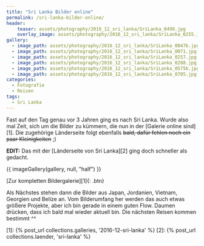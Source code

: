 ```yaml
---
title: "Sri Lanka Bilder online"
permalink: /sri-lanka-bilder-online/
header:
    teaser: assets/photography/2016_12_sri_lanka/SriLanka_0498.jpg
    overlay_image: assets/photography/2016_12_sri_lanka/SriLanka_0255.jpg
gallery:
  - image_path: assets/photography/2016_12_sri_lanka/SriLanka_0047b.jpg
  - image_path: assets/photography/2016_12_sri_lanka/SriLanka_0071.jpg
  - image_path: assets/photography/2016_12_sri_lanka/SriLanka_0257.jpg
  - image_path: assets/photography/2016_12_sri_lanka/SriLanka_0288.jpg
  - image_path: assets/photography/2016_12_sri_lanka/SriLanka_0575b.jpg
  - image_path: assets/photography/2016_12_sri_lanka/SriLanka_0705.jpg
categories:
  - Fotografie
  - Reisen
tags:
  - Sri Lanka
---
```


Fast auf den Tag genau vor 3 Jahren ging es nach Sri Lanka.
Wurde also mal Zeit, sich um die Bilder zu kümmern, die nun in der [Galerie online sind][1].
Die zugehörige Länderseite folgt ebenfalls ~~bald, dafür fehlen noch ein paar Kleinigkeiten~~ ;)

**EDIT:** Das mit der [Länderseite von Sri Lanka][2] ging doch schneller als gedacht.

{{ imageGallery(gallery, null, "half") }}

[Zur kompletten Bildergalerie][1]{: .btn}

Als Nächstes stehen dann die Bilder aus Japan, Jordanien, Vietnam, Georgien und Belize an. 
Vom Bilderumfang her werden das auch etwas größere Projekte, aber ich bin gerade in einem guten Flow. 
Daumen drücken, dass ich bald mal wieder aktuell bin. Die nächsten Reisen kommen bestimmt ^^

[1]: {% post_url collections.galleries, '2016-12-sri-lanka' %}
[2]: {% post_url collections.laender, 'sri-lanka' %}